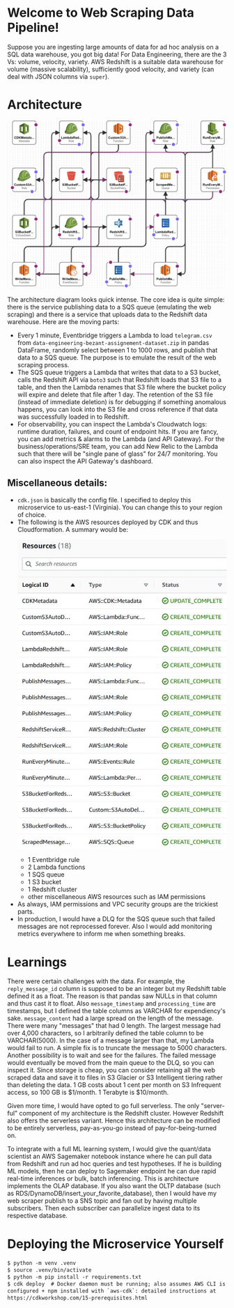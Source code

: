 # Welcome to Web Scraping Data Pipeline!

Suppose you are ingesting large amounts of data for ad hoc analysis on a SQL data warehouse, you got big data! For Data Engineering, there are the 3 Vs: volume, velocity, variety. AWS Redshift is a suitable data warehouse for volume (massive scalability), sufficiently good velocity, and variety (can deal with JSON columns via `super`).


# Architecture
<p align="center"><img src="arch_diagram.jpg" width="800"></p>
The architecture diagram looks quick intense. The core idea is quite simple: there is the service publishing data to a SQS queue (emulating the web scraping) and there is a service that uploads data to the Redshift data warehouse. Here are the moving parts:

* Every 1 minute, Eventbridge triggers a Lambda to load `telegram.csv` from `data-engineering-bezant-assignement-dataset.zip` in pandas DataFrame, randomly select between 1 to 1000 rows, and publish that data to a SQS queue. The purpose is to emulate the result of the web scraping process.
* The SQS queue triggers a Lambda that writes that data to a S3 bucket, calls the Redshift API via `boto3` such that Redshift loads that S3 file to a table, and then the Lambda renames that S3 file where the bucket policy will expire and delete that file after 1 day. The retention of the S3 file (instead of immediate deletion) is for debugging if something anomalous happens, you can look into the S3 file and cross reference if that data was successfully loaded in to Redshift.
* For observability, you can inspect the Lambda's Cloudwatch logs: runtime duration, failures, and count of endpoint hits. If you are fancy, you can add metrics & alarms to the Lambda (and API Gateway). For the business/operations/SRE team, you can add New Relic to the Lambda such that there will be "single pane of glass" for 24/7 monitoring. You can also inspect the API Gateway's dashboard.


## Miscellaneous details:
* `cdk.json` is basically the config file. I specified to deploy this microservice to us-east-1 (Virginia). You can change this to your region of choice.
* The following is the AWS resources deployed by CDK and thus Cloudformation. A summary would be: <p align="center"><img src="AWS_resources.jpg" width="500"></p>
    * 1 Eventbridge rule
    * 2 Lambda functions
    * 1 SQS queue
    * 1 S3 bucket
    * 1 Redshift cluster
    * other miscellaneous AWS resources such as IAM permissions
* As always, IAM permissions and VPC security groups are the trickiest parts.
* In production, I would have a DLQ for the SQS queue such that failed messages are not reprocessed forever. Also I would add monitoring metrics everywhere to inform me when something breaks.


# Learnings
There were certain challenges with the data. For example, the `reply_message_id` column is supposed to be an integer but my Redshift table defined it as a float. The reason is that pandas saw NULLs in that column and thus cast it to float. Also `message_timestamp` and `processing_time` are timestamps, but I defined the table columns as VARCHAR for expendiency's sake. `message_content` had a large spread on the length of the message. There were many "messages" that had 0 length. The largest message had over 4,000 characters, so I arbitrarily defined the table column to be VARCHAR(5000). In the case of a message larger than that, my Lambda would fail to run. A simple fix is to truncate the message to 5000 characters. Another possibility is to wait and see for the failures. The failed message would eventually be moved from the main queue to the DLQ, so you can inspect it.
Since storage is cheap, you can consider retaining all the web scraped data and save it to files in S3 Glacier or S3 Intelligent tiering rather than deleting the data. 1 GB costs about 1 cent per month on S3 Infrequent access, so 100 GB is $1/month. 1 Terabyte is $10/month.

Given more time, I would have opted to go full serverless. The only "server-ful" component of my architecture is the Redshift cluster. However Redshift also offers the serverless variant. Hence this architecture can be modified to be entirely serverless, pay-as-you-go instead of pay-for-being-turned on.

To integrate with a full ML learning system, I would give the quant/data scientist an AWS Sagemaker notebook instance where he can pull data from Redshift and run ad hoc queries and test hypotheses. If he is building ML models, then he can deploy to Sagemaker endpoint he can due rapid real-time inferences or bulk, batch inferencing. This is architecture implements the OLAP database. If you also want the OLTP database (such as RDS/DynamoDB/insert_your_favorite_database), then I would have my web scraper publish to a SNS topic and fan out by having multiple subscribers. Then each subscriber can parallelize ingest data to its respective database.


# Deploying the Microservice Yourself
```
$ python -m venv .venv
$ source .venv/bin/activate
$ python -m pip install -r requirements.txt
$ cdk deploy  # Docker daemon must be running; also assumes AWS CLI is configured + npm installed with `aws-cdk`: detailed instructions at https://cdkworkshop.com/15-prerequisites.html
```